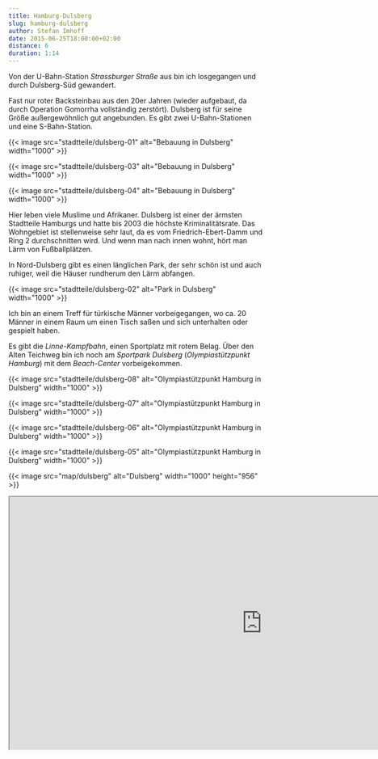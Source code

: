 ```yaml
---
title: Hamburg-Dulsberg
slug: hamburg-dulsberg
author: Stefan Imhoff
date: 2015-06-25T18:00:00+02:00
distance: 6
duration: 1:14
---
```


Von der U-Bahn-Station *Strassburger Straße* aus bin ich losgegangen und durch Dulsberg-Süd gewandert.

Fast nur roter Backsteinbau aus den 20er Jahren (wieder aufgebaut, da durch Operation Gomorrha vollständig zerstört). Dulsberg ist für seine Größe außergewöhnlich gut angebunden. Es gibt zwei U-Bahn-Stationen und eine S-Bahn-Station.

{{< image src="stadtteile/dulsberg-01" alt="Bebauung in Dulsberg" width="1000" >}}

{{< image src="stadtteile/dulsberg-03" alt="Bebauung in Dulsberg" width="1000" >}}

{{< image src="stadtteile/dulsberg-04" alt="Bebauung in Dulsberg" width="1000" >}}

Hier leben viele Muslime und Afrikaner. Dulsberg ist einer der ärmsten Stadtteile Hamburgs und hatte bis 2003 die höchste Kriminalitätsrate. Das Wohngebiet ist stellenweise sehr laut, da es vom Friedrich-Ebert-Damm und Ring 2 durchschnitten wird. Und wenn man nach innen wohnt, hört man Lärm von Fußballplätzen.

In Nord-Dulsberg gibt es einen länglichen Park, der sehr schön ist und auch ruhiger, weil die Häuser rundherum den Lärm abfangen.

{{< image src="stadtteile/dulsberg-02" alt="Park in Dulsberg" width="1000" >}}

Ich bin an einem Treff für türkische Männer vorbeigegangen, wo ca. 20 Männer in einem Raum um einen Tisch saßen und sich unterhalten oder gespielt haben.

Es gibt die *Linne-Kampfbahn*, einen Sportplatz mit rotem Belag. Über den Alten Teichweg bin ich noch am *Sportpark Dulsberg* (*Olympiastützpunkt Hamburg*) mit dem *Beach-Center* vorbeigekommen.

{{< image src="stadtteile/dulsberg-08" alt="Olympiastützpunkt Hamburg in Dulsberg" width="1000" >}}

{{< image src="stadtteile/dulsberg-07" alt="Olympiastützpunkt Hamburg in Dulsberg" width="1000" >}}

{{< image src="stadtteile/dulsberg-06" alt="Olympiastützpunkt Hamburg in Dulsberg" width="1000" >}}

{{< image src="stadtteile/dulsberg-05" alt="Olympiastützpunkt Hamburg in Dulsberg" width="1000" >}}

{{< image src="map/dulsberg" alt="Dulsberg" width="1000" height="956" >}}

<iframe class="map" src="https://www.google.com/maps/d/u/0/embed?mid=1AnMqAxAuujp1SmoHMmTPpfvPCfQ" width="1000" height="500">
</iframe>
